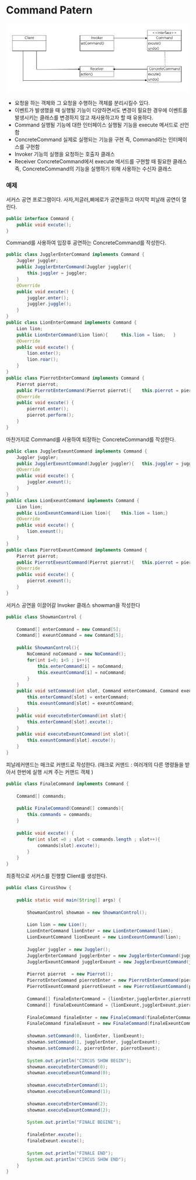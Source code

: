 # Command Patern
![command-pattern](./command-pattern.PNG)
- 요청을 하는 객체와 그 요청을 수행하는 객체를 분리시킬수 있다.
-  이벤트가 발생했을 때 실행될 기능이 다양하면서도 변경이 필요한 경우에 이벤트를 발생시키는 클래스를 변경하지 않고 재사용하고자 할 때 유용하다.
- Command
실행될 기능에 대한 인터페이스
실행될 기능을 execute 메서드로 선언함
- ConcreteCommand
실제로 실행되는 기능을 구현
즉, Command라는 인터페이스를 구현함
- Invoker
기능의 실행을 요청하는 호출자 클래스
- Receiver
ConcreteCommand에서 execute 메서드를 구현할 때 필요한 클래스
즉, ConcreteCommand의 기능을 실행하기 위해 사용하는 수신자 클래스

### 예제

서커스 공연 프로그램이다.
사자,저글러,삐에로가 공연을하고 마지막 피날래 공연이 열린다.

```java
public interface Command {
	public void excute(); 
}
```
Command를 사용하여 입장후 공연하는 ConcreteCommand를 작성한다.
```java
public class JugglerEnterCommand implements Command {
	Juggler juggler;
	public JugglerEnterCommand(Juggler juggler){
		this.juggler = juggler;
	}
	@Override
	public void excute() {
		juggler.enter();
		juggler.juggle();
	}
}
public class LionEnterCommand implements Command {
	Lion lion;
	public LionEnterCommand(Lion lion){     this.lion = lion;	}
	@Override
	public void excute() {
		lion.enter();
		lion.roar();
	}
}
public class PierrotEnterCommand implements Command {
	Pierrot pierrot;
	public PierrotEnterCommand(Pierrot pierrot){    this.pierrot = pierrot;	}
	@Override
	public void excute() {
		pierrot.enter();
		pierrot.perform();
	}
}
```

마찬가지로 Command를 사용하여 퇴장하는 ConcreteCommand를 작성한다.
```java
public class JugglerExeuntCommand implements Command {
	Juggler juggler;
	public JugglerExeuntCommand(Juggler juggler){   this.juggler = juggler;}
	@Override
	public void excute() {
		juggler.exeunt();
	}
}
public class LionExeuntCommand implements Command {
	Lion lion;
	public LionExeuntCommand(Lion lion){    this.lion = lion;}
	@Override
	public void excute() {
		lion.exeunt();
	}
}
public class PierrotExeuntCommand implements Command {
	Pierrot pierrot;
	public PierrotExeuntCommand(Pierrot pierrot){   this.pierrot = pierrot;}
	@Override
	public void excute() {
		pierrot.exeunt();
	}
}
```
서커스 공연을 이끌어갈 Invoker 클래스 showman을 작성한다
```java
public class ShowmanControl {
	
	Command[] enterCommand = new Command[5];
	Command[] exeuntCommand = new Command[5];
	
	public ShowmanControl(){
		NoCommand noCommand = new NoCommand();
		for(int i=0; i<5 ; i++){
			this.enterCommand[i] = noCommand;
			this.exeuntCommand[i] = noCommand;
		}
	}
	public void setCommand(int slot, Command enterCommand, Command exeuntCommand){
		this.enterCommand[slot] = enterCommand;
		this.exeuntCommand[slot] = exeuntCommand;
	}
	public void executeEnterCommand(int slot){
		this.enterCommand[slot].excute();
	}
	public void executeExeuntCommand(int slot){
		this.exeuntCommand[slot].excute();
	}
}
```
피날레커맨드는 매크로 커맨드로 작성한다.
(매크로 커맨드 : 여러개의 다른 명령들을 받아서 한번에 실행 시켜 주는 커맨드 객체 )
```java
public class FinaleCommand implements Command {

	Command[] commands;
	
	public FinaleCommand(Command[] commands){
		this.commands = commands;
	}
	
	public void excute() {
		for(int slot =0 ; slot < commands.length ; slot++){
			commands[slot].excute();
		}
	}
}
```
최종적으로 서커스를 진행할 Client를 생성한다.
```java
public class CircusShow {
	
	public static void main(String[] args) {
	
		ShowmanControl showman = new ShowmanControl();
		
		Lion lion = new Lion();
		LionEnterCommand lionEnter = new LionEnterCommand(lion);
		LionExeuntCommand lionExeunt = new LionExeuntCommand(lion);
		
		Juggler juggler = new Juggler();
		JugglerEnterCommand jugglerEnter = new JugglerEnterCommand(juggler);
		JugglerExeuntCommand jugglerExeunt = new JugglerExeuntCommand(juggler);
		
		Pierrot pierrot  = new Pierrot();
		PierrotEnterCommand pierrotEnter = new PierrotEnterCommand(pierrot);
		PierrotExeuntCommand pierrotExeunt = new PierrotExeuntCommand(pierrot);
		
		Command[] finaleEnterCommand = {lionEnter,jugglerEnter,pierrotEnter};
		Command[] finaleExeuntCommand = {lionExeunt,jugglerExeunt,pierrotExeunt};
		
		FinaleCommand finaleEnter = new FinaleCommand(finaleEnterCommand);
		FinaleCommand finaleExeunt = new FinaleCommand(finaleExeuntCommand);
		
		showman.setCommand(0, lionEnter, lionExeunt);
		showman.setCommand(1, jugglerEnter, jugglerExeunt);
		showman.setCommand(2, pierrotEnter, pierrotExeunt);
		
		System.out.println("CIRCUS SHOW BEGIN");
		showman.executeEnterCommand(0);
		showman.executeExeuntCommand(0);
		
		showman.executeEnterCommand(1);
		showman.executeExeuntCommand(1);
		
		showman.executeEnterCommand(2);
		showman.executeExeuntCommand(2);
		
		System.out.println("FINALE BEGINE");
		
		finaleEnter.excute();
		finaleExeunt.excute();
		
		System.out.println("FINALE END");
		System.out.println("CIRCUS SHOW END");
	}
}
```
